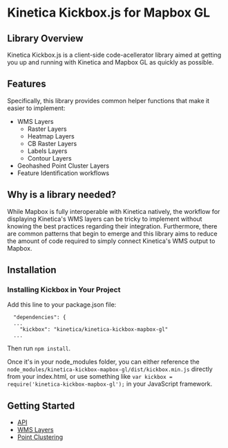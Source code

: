 # Kinetica Kickbox.js for Mapbox GL

## Library Overview
Kinetica Kickbox.js is a client-side code-acellerator library aimed at getting you up and running with Kinetica and Mapbox GL as quickly as possible.

## Features

Specifically, this library provides common helper functions that make it easier to implement:

- WMS Layers
    - Raster Layers
    - Heatmap Layers
    - CB Raster Layers
    - Labels Layers
    - Contour Layers
- Geohashed Point Cluster Layers
- Feature Identification workflows

## Why is a library needed?

While Mapbox is fully interoperable with Kinetica natively, the workflow for displaying Kinetica's WMS layers can be tricky to implement without knowing the best practices regarding their integration. Furthermore, there are common patterns that begin to emerge and this library aims to reduce the amount of code required to simply connect Kinetica's WMS output to Mapbox.

## Installation

### Installing Kickbox in Your Project

Add this line to your package.json file:

```
  "dependencies": {
  ...
    "kickbox": "kinetica/kinetica-kickbox-mapbox-gl"
  ...
```

Then run `npm install`.

Once it's in your node_modules folder, you can either reference the `node_modules/kinetica-kickbox-mapbox-gl/dist/kickbox.min.js` directly from your index.html, or use something like `var kickbox = require('kinetica-kickbox-mapbox-gl');` in your JavaScript framework.

## Getting Started

- [API](./docs/api.md)
- [WMS Layers](./docs/wms.md)
- [Point Clustering](./docs/point-clustering.md)
